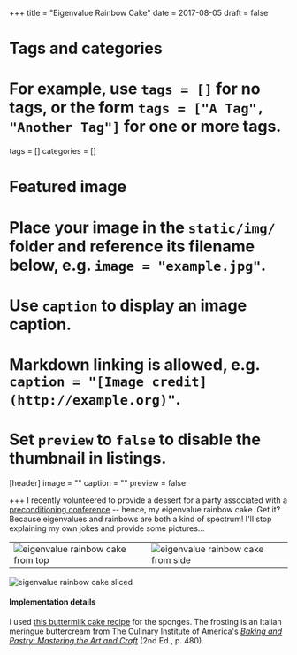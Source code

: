 +++
title = "Eigenvalue Rainbow Cake"
date = 2017-08-05
draft = false

# Tags and categories
# For example, use `tags = []` for no tags, or the form `tags = ["A Tag", "Another Tag"]` for one or more tags.
tags = []
categories = []

# Featured image
# Place your image in the `static/img/` folder and reference its filename below, e.g. `image = "example.jpg"`.
# Use `caption` to display an image caption.
#   Markdown linking is allowed, e.g. `caption = "[Image credit](http://example.org)"`.
# Set `preview` to `false` to disable the thumbnail in listings.
[header]
image = ""
caption = ""
preview = false

+++
I recently volunteered to provide a dessert for a party associated with a [preconditioning conference](http://www.cs.ubc.ca/~greif/precon17/) -- hence, my eigenvalue rainbow cake. Get it? Because eigenvalues and rainbows are both a kind of spectrum! I'll stop explaining my own jokes and provide some pictures...


|       |       |
| ------|-------|
|![eigenvalue rainbow cake from top](/img/cake/cake_top_web.jpg) | ![eigenvalue rainbow cake from side](/img/cake/cake_side_web.jpg)|

![eigenvalue rainbow cake sliced](/img/cake/cake_slice_web.jpg)

#### Implementation details
I used [this buttermilk cake recipe](http://divascancook.com/easy-rainbow-cake-recipe-from-scratch/) for the sponges. The frosting is an Italian meringue buttercream from The Culinary Institute of America's [*Baking and Pastry: Mastering the Art and Craft*](https://www.amazon.ca/Baking-Pastry-Mastering-Art-Craft/dp/0470928654/ref=tmm_hrd_swatch_0?_encoding=UTF8&qid=&sr=) (2nd Ed., p. 480).